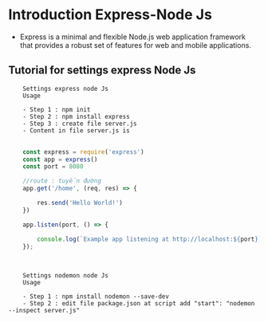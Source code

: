 # Introduction Express-Node Js

- Express is a minimal and flexible Node.js web application framework that provides a robust set of features for web and mobile applications.

## Tutorial for settings express Node Js

        Settings express node Js 
        Usage

        - Step 1 : npm init 
        - Step 2 : npm install express
        - Step 3 : create file server.js
        - Content in file server.js is
```js
        
    const express = require('express')
    const app = express()
    const port = 8080

    //route : tuyến đường
    app.get('/home', (req, res) => {

        res.send('Hello World!')
    })

    app.listen(port, () => {

        console.log(`Example app listening at http://localhost:${port}`)
    });
        
        
```
        Settings nodemon node Js 
        Usage

        - Step 1 : npm install nodemon --save-dev
        - Step 2 : edit file package.json at script add "start": "nodemon --inspect server.js"













































